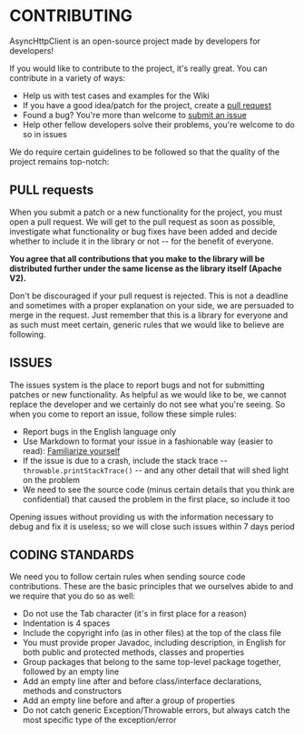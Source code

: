 CONTRIBUTING
============
AsyncHttpClient is an open-source project made by developers for developers!

If you would like to contribute to the project, it's really great. You can contribute in a variety of ways:

  * Help us with test cases and examples for the Wiki  
  * If you have a good idea/patch for the project, create a [pull request](#pull-request)
  * Found a bug? You're more than welcome to [submit an issue](issues)
  * Help other fellow developers solve their problems, you're welcome to do so in issues

We do require certain guidelines to be followed so that the quality of the project remains top-notch:

PULL requests
-------------
When you submit a patch or a new functionality for the project, you must open a pull request. We will get to the pull request as soon as possible, investigate what functionality or bug fixes have been added and decide whether to include it in the library or not -- for the benefit of everyone.

**You agree that all contributions that you make to the library will be distributed further under the same license as the library itself (Apache V2).**

Don't be discouraged if your pull request is rejected. This is not a deadline and sometimes with a proper explanation on your side, we are persuaded to merge in the request. Just remember that this is a library for everyone and as such must meet certain, generic rules that we would like to believe are following.  

ISSUES
---------
The issues system is the place to report bugs and not for submitting patches or new functionality. As helpful as we would like to be, we cannot replace the developer and we certainly do not see what you're seeing. So when you come to report an issue, follow these simple rules:  

  * Report bugs in the English language only
  * Use Markdown to format your issue in a fashionable way (easier to read): [Familiarize yourself](https://help.github.com/articles/github-flavored-markdown)
  * If the issue is due to a crash, include the stack trace -- `throwable.printStackTrace()` -- and any other detail that will shed light on the problem
  * We need to see the source code (minus certain details that you think are confidential) that caused the problem in the first place, so include it too

Opening issues without providing us with the information necessary to debug and fix it is useless; so we will close such issues within 7 days period  

CODING STANDARDS
----------------
We need you to follow certain rules when sending source code contributions. These are the basic principles that we ourselves abide to and we require that you do so as well:

  * Do not use the Tab character (it's in first place for a reason)
  * Indentation is 4 spaces
  * Include the copyright info (as in other files) at the top of the class file
  * You must provide proper Javadoc, including description, in English for both public and protected methods, classes and properties
  * Group packages that belong to the same top-level package together, followed by an empty line
  * Add an empty line after and before class/interface declarations, methods and constructors
  * Add an empty line before and after a group of properties
  * Do not catch generic Exception/Throwable errors, but always catch the most specific type of the exception/error
